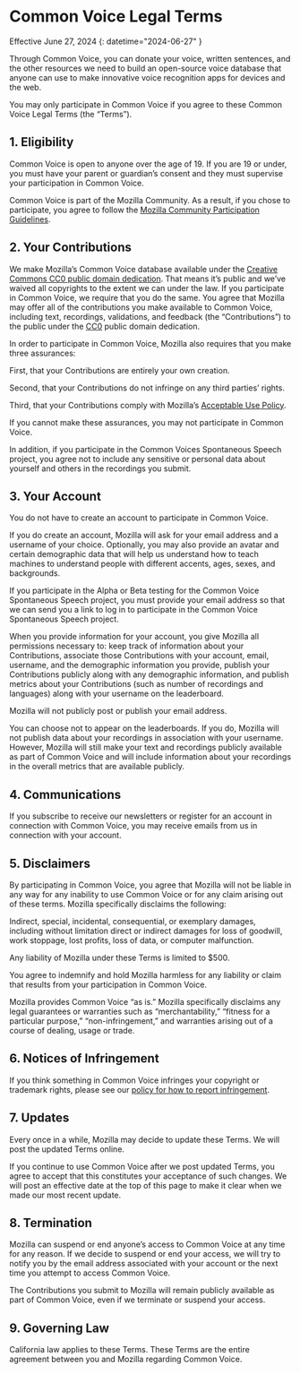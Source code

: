 # Common Voice Legal Terms 

Effective June 27, 2024 {: datetime="2024-06-27" }

Through Common Voice, you can donate your voice, written sentences, and the other resources we need to build an open-source voice database that anyone can use to make innovative voice recognition apps for devices and the web.

You may only participate in Common Voice if you agree to these Common Voice Legal Terms (the “Terms”). 

## 1. Eligibility

Common Voice is open to anyone over the age of 19. If you are 19 or under, you must have your parent or guardian’s consent and they must supervise your participation in Common Voice. 

Common Voice is part of the Mozilla Community. As a result, if you chose to participate, you agree to follow the [Mozilla Community Participation Guidelines](https://www.mozilla.org/about/governance/policies/participation/). 

## 2. Your Contributions

We make Mozilla’s Common Voice database available under the [Creative Commons CC0 public domain dedication](https://creativecommons.org/publicdomain/zero/1.0/). That means it’s public and we’ve waived all copyrights to the extent we can under the law. If you participate in Common Voice, we require that you do the same. You agree that Mozilla may offer all of the contributions you make available to Common Voice, including text, recordings, validations, and feedback (the “Contributions”) to the public under the [CC0](https://creativecommons.org/publicdomain/zero/1.0/) public domain dedication. 

In order to participate in Common Voice, Mozilla also requires that you make three assurances: 

First, that your Contributions are entirely your own creation.

Second, that your Contributions do not infringe on any third parties’ rights. 

Third, that your Contributions comply with Mozilla’s [Acceptable Use Policy](https://www.mozilla.org/about/legal/acceptable-use/).

If you cannot make these assurances, you may not participate in Common Voice. 

In addition, if you participate in the Common Voices Spontaneous Speech project, you agree not to include any sensitive or personal data about yourself and others in the recordings you submit. 

## 3. Your Account

You do not have to create an account to participate in Common Voice. 

If you do create an account, Mozilla will ask for your email address and a username of your choice. Optionally, you may also provide an avatar and certain demographic data that will help us understand how to teach machines to understand people with different accents, ages, sexes, and backgrounds.

If you participate in the Alpha or Beta testing for the Common Voice Spontaneous Speech project, you must provide your email address so that we can send you a link to log in to participate in the Common Voice Spontaneous Speech project. 

When you provide information for your account, you give Mozilla all permissions necessary to: keep track of information about your Contributions, associate those Contributions with your account, email, username, and the demographic information you provide, publish your Contributions publicly along with any demographic information, and publish metrics about your Contributions (such as number of recordings and languages) along with your username on the leaderboard.  

Mozilla will not publicly post or publish your email address. 

You can choose not to appear on the leaderboards. If you do, Mozilla will not publish data about your recordings in association with your username. However, Mozilla will still make your text and recordings publicly available as part of Common Voice and will include information about your recordings in the overall metrics that are available publicly.  

## 4. Communications

If you subscribe to receive our newsletters or register for an account in connection with Common Voice, you may receive emails from us in connection with your account. 

## 5. Disclaimers

By participating in Common Voice, you agree that Mozilla will not be liable in any way for any inability to use Common Voice or for any claim arising out of these terms. Mozilla specifically disclaims the following:

Indirect, special, incidental, consequential, or exemplary damages, including without limitation direct or indirect damages for loss of goodwill, work stoppage, lost profits, loss of data, or computer malfunction.

Any liability of Mozilla under these Terms is limited to $500. 

You agree to indemnify and hold Mozilla harmless for any liability or claim that results from your participation in Common Voice. 

Mozilla provides Common Voice “as is.”  Mozilla specifically disclaims any legal guarantees or warranties such as “merchantability,” “fitness for a particular purpose,” “non-infringement,” and warranties arising out of a course of dealing, usage or trade. 

## 6. Notices of Infringement

If you think something in Common Voice infringes your copyright or trademark rights, please see our [policy for how to report infringement](https://www.mozilla.org/about/legal/report-infringement/).

## 7. Updates

Every once in a while, Mozilla may decide to update these Terms. We will post the updated Terms online. 

If you continue to use Common Voice after we post updated Terms, you agree to accept that this constitutes your acceptance of such changes. We will post an effective date at the top of this page to make it clear when we made our most recent update. 

## 8. Termination

Mozilla can suspend or end anyone’s access to Common Voice at any time for any reason. If we decide to suspend or end your access, we will try to notify you by the email address associated with your account or the next time you attempt to access Common Voice. 

The Contributions you submit to Mozilla will remain publicly available as part of Common Voice, even if we terminate or suspend your access. 

## 9. Governing Law

California law applies to these Terms. These Terms are the entire agreement between you and Mozilla regarding Common Voice. 
